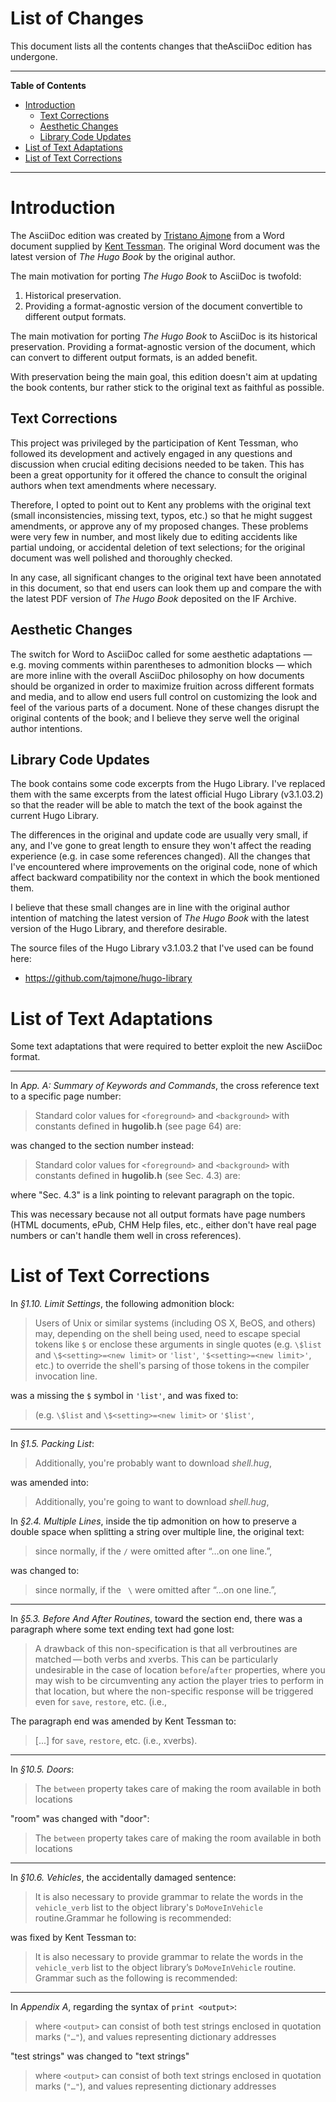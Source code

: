 # List of Changes

This document lists all the contents changes that theAsciiDoc edition has undergone.


-----

**Table of Contents**

<!-- MarkdownTOC autolink="true" bracket="round" autoanchor="false" lowercase="only_ascii" uri_encoding="true" levels="1,2,3" -->

- [Introduction](#introduction)
    - [Text Corrections](#text-corrections)
    - [Aesthetic Changes](#aesthetic-changes)
    - [Library Code Updates](#library-code-updates)
- [List of Text Adaptations](#list-of-text-adaptations)
- [List of Text Corrections](#list-of-text-corrections)

<!-- /MarkdownTOC -->

-----

# Introduction

The AsciiDoc edition was created by [Tristano Ajmone] from a Word document supplied by [Kent Tessman].
The original Word document was the latest version of _The Hugo Book_ by the original author.

The main motivation for porting _The Hugo Book_ to AsciiDoc is twofold:

1. Historical preservation.
2. Providing a format-agnostic version of the document convertible to different output formats.

The main motivation for porting _The Hugo Book_ to AsciiDoc is its historical preservation.
Providing a format-agnostic version of the document, which can convert to different output formats, is an added benefit.

With preservation being the main goal, this edition doesn't aim at updating the book contents, bur rather stick to the original text as faithful as possible.

## Text Corrections

This project was privileged by the participation of Kent Tessman, who followed its development and actively engaged in any questions and discussion when crucial editing decisions needed to be taken.
This has been a great opportunity for it offered the chance to consult the original authors when text amendments where necessary.

Therefore, I opted to point out to Kent any problems with the original text (small inconsistencies, missing text, typos, etc.) so that he might suggest amendments, or approve any of my proposed changes.
These problems were very few in number, and most likely due to editing accidents like partial undoing, or accidental deletion of text selections; for the original document was well polished and thoroughly checked.

In any case, all significant changes to the original text have been annotated in this document, so that end users can look them up and compare the with the latest PDF version of _The Hugo Book_ deposited on the IF Archive.

## Aesthetic Changes

The switch for Word to AsciiDoc called for some aesthetic adaptations — e.g. moving comments within parentheses to admonition blocks — which are more inline with the overall AsciiDoc philosophy on how documents should be organized in order to maximize fruition across different formats and media, and to allow end users full control on customizing the look and feel of the various parts of a document.
None of these changes disrupt the original contents of the book; and I believe they serve well the original author intentions.

## Library Code Updates

The book contains some code excerpts from the Hugo Library.
I've replaced them with the same excerpts from the latest official Hugo Library (v3.1.03.2) so that the reader will be able to match the text of the book against the current Hugo Library.

The differences in the original and update code are usually very small, if any, and I've gone to great length to ensure they won't affect the reading experience (e.g. in case some references changed).
All the changes that I've encountered where improvements on the original code, none of which affect backward compatibility nor the context in which the book mentioned them.

I believe that these small changes are in line with the original author intention of matching the latest version of _The Hugo Book_ with the latest version of the Hugo Library, and therefore desirable.

The source files of the Hugo Library v3.1.03.2 that I've used can be found here:

- https://github.com/tajmone/hugo-library

# List of Text Adaptations

Some text adaptations that were required to better exploit the new AsciiDoc format.

----

<!-- Issue #27 (pending approval) -------------------------------------------->

In _App. A: Summary of Keywords and Commands_, the cross reference text to a specific page number:

> Standard color values for `<foreground>` and `<background>` with constants defined in **hugolib.h** (see page 64) are:

was changed to the section number instead:

> Standard color values for `<foreground>` and `<background>` with constants defined in **hugolib.h** (see Sec. 4.3) are:

where "Sec. 4.3" is a link pointing to relevant paragraph on the topic.

This was necessary because not all output formats have page numbers (HTML documents, ePub, CHM Help files, etc., either don't have real page numbers or can't handle them well in cross references).

# List of Text Corrections

<!-- Issue #20 (approved) ---------------------------------------------------->

In _§1.10. Limit Settings_, the following admonition block:

> Users of Unix or similar systems (including OS X, BeOS, and others) may, depending on the shell being used, need to escape special tokens like `$` or enclose these arguments in single quotes (e.g. `\$list` and `\$<setting>=<new limit>` or `'list'`, `'$<setting>=<new limit>'`, etc.) to override the shell's parsing of those tokens in the compiler invocation line.

was a missing the `$` symbol in `'list'`, and was fixed to:

> (e.g. `\$list` and `\$<setting>=<new limit>` or `'$list'`,

----

<!-- Issue #28 (approved) ---------------------------------------------------->

In _§1.5. Packing List_:

> Additionally, you're probably want to download *shell.hug*,

was amended into:

> Additionally, you're going to want to download *shell.hug*,


<!-- Issue #17 (approved) ---------------------------------------------------->

In _§2.4. Multiple Lines_, inside the tip admonition on how to preserve a double space when splitting a string over multiple line, the original text:

> since normally, if the `/` were omitted after “…​on one line.”,

was changed to:

> since normally, if the ` \` were omitted after “…​on one line.”,

----

<!-- Issue #14 (approved) ---------------------------------------------------->

In _§5.3. Before And After Routines_, toward the section end, there was a paragraph where some text ending text had gone lost:

> A drawback of this non-specification is that all verbroutines are matched — both verbs and xverbs.
> This can be particularly undesirable in the case of location `before`/`after` properties, where you may wish to be circumventing any action the player tries to perform in that location, but where the non-specific response will be triggered even for `save`, `restore`, etc. (i.e.,

The paragraph end was amended by Kent Tessman to:

> [...] for `save`, `restore`, etc. (i.e., xverbs).

----

<!-- Issue #19 (approved) ---------------------------------------------------->

In _§10.5. Doors_:

> The `between` property takes care of making the room available in both locations

"room" was changed with "door":

> The `between` property takes care of making the room available in both locations

----

<!-- Issue #18 (approved) ---------------------------------------------------->

In _§10.6. Vehicles_, the accidentally damaged sentence:

> It is also necessary to provide grammar to relate the words in the `vehicle_verb` list to the object library's `DoMoveInVehicle` routine.Grammar he following is recommended:

was fixed by Kent Tessman to:

> It is also necessary to provide grammar to relate the words in the `vehicle_verb` list to the object library’s `DoMoveInVehicle` routine.
> Grammar such as the following is recommended:

----

<!-- Issue #28 (pending approval) -------------------------------------------->

In _Appendix A_, regarding the syntax of `print <output>`:

> where `<output>` can consist of both test strings enclosed in quotation marks (`"…​"`), and values representing dictionary addresses

"test strings" was changed to "text strings"

> where `<output>` can consist of both text strings enclosed in quotation marks (`"…​"`), and values representing dictionary addresses

<!-----------------------------------------------------------------------------
                               REFERENCE LINKS
------------------------------------------------------------------------------>

<!-- people -->

[Kent Tessman]: https://github.com/tessman "View Kent Tessman's GitHub profile"
[Tristano Ajmone]: https://github.com/tajmone "View Tristano Ajmone's GitHub profile"

<!-- EOF -->
